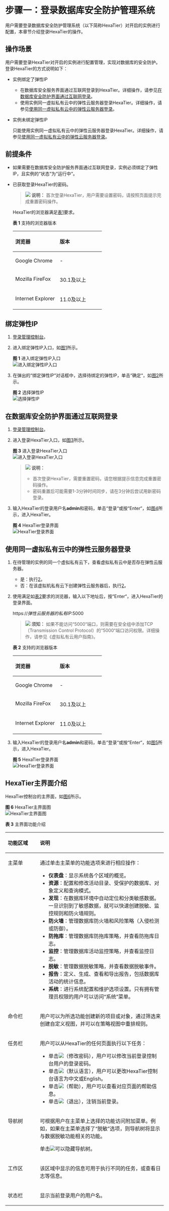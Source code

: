 # 步骤一：登录数据库安全防护管理系统<a name="dbss_01_0022"></a>

用户需要登录数据库安全防护管理系统（以下简称HexaTier）对开启的实例进行配置，本章节介绍登录HexaTier的操作。

## 操作场景<a name="section25719543151056"></a>

用户需要登录HexaTier对开启的实例进行配置管理，实现对数据库的安全防护。登录HexaTier的方式说明如下：

-   实例绑定了弹性IP
    -   在数据库安全服务界面通过互联网登录到HexaTier。详细操作，请参见[在数据库安全防护界面通过互联网登录](#section59621770151056)。
    -   使用实例同一虚拟私有云中的弹性云服务器登录HexaTier。详细操作，请参见[使用同一虚拟私有云中的弹性云服务器登录](#section4560884124237)。

-   实例未绑定弹性IP

    只能使用实例同一虚拟私有云中的弹性云服务器登录HexaTier。详细操作，请参见[使用同一虚拟私有云中的弹性云服务器登录](#section4560884124237)。


## 前提条件<a name="section26173815151056"></a>

-   如果需要在数据库安全防护服务界面通过互联网登录，实例必须绑定了弹性IP，且实例的“状态“为“运行中“。
-   已获取登录HexaTier的密码。

    >![](public_sys-resources/icon-note.gif) **说明：** 
    >首次登录HexaTier，用户需要设置密码，请按照页面提示完成重置密码操作。

    HexaTier的浏览器满足[表1](#table31027251162210)要求。 

    **表 1**  支持的浏览器版本

    <a name="table31027251162210"></a>
    <table><thead align="left"><tr id="row19104616335"><th class="cellrowborder" valign="top" width="50%" id="mcps1.2.3.1.1"><p id="p1010126143316"><a name="p1010126143316"></a><a name="p1010126143316"></a>浏览器</p>
    </th>
    <th class="cellrowborder" valign="top" width="50%" id="mcps1.2.3.1.2"><p id="p12108653312"><a name="p12108653312"></a><a name="p12108653312"></a>版本</p>
    </th>
    </tr>
    </thead>
    <tbody><tr id="row310565337"><td class="cellrowborder" valign="top" width="50%" headers="mcps1.2.3.1.1 "><p id="p121086183313"><a name="p121086183313"></a><a name="p121086183313"></a>Google Chrome</p>
    </td>
    <td class="cellrowborder" valign="top" width="50%" headers="mcps1.2.3.1.2 "><p id="p61012673318"><a name="p61012673318"></a><a name="p61012673318"></a>-</p>
    </td>
    </tr>
    <tr id="row1910156193316"><td class="cellrowborder" valign="top" width="50%" headers="mcps1.2.3.1.1 "><p id="p14101868333"><a name="p14101868333"></a><a name="p14101868333"></a>Mozilla FireFox</p>
    </td>
    <td class="cellrowborder" valign="top" width="50%" headers="mcps1.2.3.1.2 "><p id="p1710116103311"><a name="p1710116103311"></a><a name="p1710116103311"></a>30.1及以上</p>
    </td>
    </tr>
    <tr id="row181018663319"><td class="cellrowborder" valign="top" width="50%" headers="mcps1.2.3.1.1 "><p id="p51066113319"><a name="p51066113319"></a><a name="p51066113319"></a>Internet Explorer</p>
    </td>
    <td class="cellrowborder" valign="top" width="50%" headers="mcps1.2.3.1.2 "><p id="p61110612331"><a name="p61110612331"></a><a name="p61110612331"></a>11.0及以上</p>
    </td>
    </tr>
    </tbody>
    </table>


## 绑定弹性IP<a name="section5268174317505"></a>

1.  [登录管理控制台](https://console.huaweicloud.com/?locale=zh-cn)。
2.  进入绑定弹性IP入口，如[图1](#zh-cn_topic_0111166372_fig4989100164918)所示。

    **图 1**  进入绑定弹性IP入口<a name="zh-cn_topic_0111166372_fig4989100164918"></a>  
    ![](figures/进入绑定弹性IP入口.png "进入绑定弹性IP入口")

3.  在弹出的“绑定弹性IP“对话框中，选择待绑定的弹性IP，单击“确定“，如[图2](#fig1918195412442)所示。

    **图 2**  选择弹性IP<a name="fig1918195412442"></a>  
    ![](figures/选择弹性IP.png "选择弹性IP")


## 在数据库安全防护界面通过互联网登录<a name="section59621770151056"></a>

1.  [登录管理控制台](https://console.huaweicloud.com/?locale=zh-cn)。
2.  进入登录HexaTier入口，如[图3](#fig27813497544)所示。

    **图 3**  进入登录HexaTier入口<a name="fig27813497544"></a>  
    ![](figures/进入登录HexaTier入口.png "进入登录HexaTier入口")

    >![](public_sys-resources/icon-note.gif) **说明：** 
    >-   首次登录HexaTier，需要重置密码，请您根据提示信息完成重置密码操作。
    >-   密码重置后可能需要1-3分钟时间同步，请在3分钟后尝试用新密码登录。

3.  输入HexaTier的登录用户名**admin**和密码，单击“登录“或按“Enter“，如[图4](#fig254142319571)所示，进入HexaTier。

    **图 4**  HexaTier登录界面<a name="fig254142319571"></a>  
    ![](figures/HexaTier登录界面.png "HexaTier登录界面")


## 使用同一虚拟私有云中的弹性云服务器登录<a name="section4560884124237"></a>

1.  在待管理的实例的同一个虚拟私有云下，查看虚拟私有云中是否存在弹性云服务器。
    -   是：执行[2](#l7ab55acbe3894374a66e9e390f362f36)。
    -   否：在该虚拟机私有云下创建弹性云服务器后，执行[2](#l7ab55acbe3894374a66e9e390f362f36)。

2.  <a name="l7ab55acbe3894374a66e9e390f362f36"></a>使用满足如[表2](#t505be23c06ee4bbabed5ab52f8a9539a)要求的浏览器，输入以下地址后，按“Enter“，进入HexaTier的登录界面。

    https://_弹性云服务器的私有IP_:5000

    >![](public_sys-resources/icon-notice.gif) **须知：** 
    >如果不能访问“5000“端口，则需要在安全组中添加TCP（Transmission Control Protocol）的“5000“端口访问权限。详细操作，请参见《虚拟私有云用户指南》。

    **表 2**  支持的浏览器版本

    <a name="t505be23c06ee4bbabed5ab52f8a9539a"></a>
    <table><thead align="left"><tr id="dbss_01_0022_row19104616335"><th class="cellrowborder" valign="top" width="50%" id="mcps1.2.3.1.1"><p id="dbss_01_0022_p1010126143316"><a name="dbss_01_0022_p1010126143316"></a><a name="dbss_01_0022_p1010126143316"></a>浏览器</p>
    </th>
    <th class="cellrowborder" valign="top" width="50%" id="mcps1.2.3.1.2"><p id="dbss_01_0022_p12108653312"><a name="dbss_01_0022_p12108653312"></a><a name="dbss_01_0022_p12108653312"></a>版本</p>
    </th>
    </tr>
    </thead>
    <tbody><tr id="dbss_01_0022_row310565337"><td class="cellrowborder" valign="top" width="50%" headers="mcps1.2.3.1.1 "><p id="dbss_01_0022_p121086183313"><a name="dbss_01_0022_p121086183313"></a><a name="dbss_01_0022_p121086183313"></a>Google Chrome</p>
    </td>
    <td class="cellrowborder" valign="top" width="50%" headers="mcps1.2.3.1.2 "><p id="dbss_01_0022_p61012673318"><a name="dbss_01_0022_p61012673318"></a><a name="dbss_01_0022_p61012673318"></a>-</p>
    </td>
    </tr>
    <tr id="dbss_01_0022_row1910156193316"><td class="cellrowborder" valign="top" width="50%" headers="mcps1.2.3.1.1 "><p id="dbss_01_0022_p14101868333"><a name="dbss_01_0022_p14101868333"></a><a name="dbss_01_0022_p14101868333"></a>Mozilla FireFox</p>
    </td>
    <td class="cellrowborder" valign="top" width="50%" headers="mcps1.2.3.1.2 "><p id="dbss_01_0022_p1710116103311"><a name="dbss_01_0022_p1710116103311"></a><a name="dbss_01_0022_p1710116103311"></a>30.1及以上</p>
    </td>
    </tr>
    <tr id="dbss_01_0022_row181018663319"><td class="cellrowborder" valign="top" width="50%" headers="mcps1.2.3.1.1 "><p id="dbss_01_0022_p51066113319"><a name="dbss_01_0022_p51066113319"></a><a name="dbss_01_0022_p51066113319"></a>Internet Explorer</p>
    </td>
    <td class="cellrowborder" valign="top" width="50%" headers="mcps1.2.3.1.2 "><p id="dbss_01_0022_p61110612331"><a name="dbss_01_0022_p61110612331"></a><a name="dbss_01_0022_p61110612331"></a>11.0及以上</p>
    </td>
    </tr>
    </tbody>
    </table>

3.  输入HexaTier的登录用户名**admin**和密码，单击“登录“或按“Enter“，如[图5](#dbss_01_0022_fig254142319571)所示，进入HexaTier。

    **图 5**  HexaTier登录界面<a name="dbss_01_0022_fig254142319571"></a>  
    ![](figures/HexaTier登录界面.png "HexaTier登录界面")


## HexaTier主界面介绍<a name="section163271630168"></a>

HexaTier控制台的主界面，如[图6](#fig2064028135210)所示。

**图 6**  HexaTier主界面图<a name="fig2064028135210"></a>  
![](figures/HexaTier主界面图.png "HexaTier主界面图")

**表 3**  主界面功能介绍

<a name="t9516fb87a83d418fb9213d616b6a7143"></a>
<table><thead align="left"><tr id="r2110bfb4b63842d18981932b4c82162b"><th class="cellrowborder" valign="top" width="20.3%" id="mcps1.2.3.1.1"><p id="a610d53ef840449eb8f57b1815d46f2e9"><a name="a610d53ef840449eb8f57b1815d46f2e9"></a><a name="a610d53ef840449eb8f57b1815d46f2e9"></a>功能区域</p>
</th>
<th class="cellrowborder" valign="top" width="79.7%" id="mcps1.2.3.1.2"><p id="a23a017ad20dc4a659d12f1a99180ca3c"><a name="a23a017ad20dc4a659d12f1a99180ca3c"></a><a name="a23a017ad20dc4a659d12f1a99180ca3c"></a>说明</p>
</th>
</tr>
</thead>
<tbody><tr id="r588de67779cf4e6aa47998ccd68533a3"><td class="cellrowborder" valign="top" width="20.3%" headers="mcps1.2.3.1.1 "><p id="aa85e6f02f3124901965394b228395dcd"><a name="aa85e6f02f3124901965394b228395dcd"></a><a name="aa85e6f02f3124901965394b228395dcd"></a>主菜单</p>
</td>
<td class="cellrowborder" valign="top" width="79.7%" headers="mcps1.2.3.1.2 "><p id="a061decc51b1c4203b4333f6dd39e3ae6"><a name="a061decc51b1c4203b4333f6dd39e3ae6"></a><a name="a061decc51b1c4203b4333f6dd39e3ae6"></a>通过单击主菜单的功能选项来进行相应操作：</p>
<a name="uc09ee6d227d94a7ba9fe6ab5a52666a0"></a><a name="uc09ee6d227d94a7ba9fe6ab5a52666a0"></a><ul id="uc09ee6d227d94a7ba9fe6ab5a52666a0"><li><strong id="a2feb56aeaa8949e9a07bb40c0430747a"><a name="a2feb56aeaa8949e9a07bb40c0430747a"></a><a name="a2feb56aeaa8949e9a07bb40c0430747a"></a>仪表盘</strong>：显示系统各个区域的概览。</li><li><strong id="a71580973f7cd42238d1328f630e41668"><a name="a71580973f7cd42238d1328f630e41668"></a><a name="a71580973f7cd42238d1328f630e41668"></a>资源</strong>：配置和修改活动目录、受保护的数据库、对象定义和查询模式。</li><li><strong id="ac8c3032377ab4c7db82a42ba0f6089e9"><a name="ac8c3032377ab4c7db82a42ba0f6089e9"></a><a name="ac8c3032377ab4c7db82a42ba0f6089e9"></a>发现</strong>：在数据库环境中自动定位和分类敏感数据。一旦识别到了敏感数据，就可以快速创建脱敏、监控规则和防火墙规则。</li><li><strong id="zh-cn_topic_0076429835_b413023419222"><a name="zh-cn_topic_0076429835_b413023419222"></a><a name="zh-cn_topic_0076429835_b413023419222"></a>防火墙</strong>：管理数据库防火墙和风险策略（入侵检测或防御）。</li><li><strong id="b1247151952716"><a name="b1247151952716"></a><a name="b1247151952716"></a>防拖库</strong>：管理数据库防拖库策略，并查看防拖库日志。</li><li><strong id="a79d10383895448e78edf70a0aae56e5a"><a name="a79d10383895448e78edf70a0aae56e5a"></a><a name="a79d10383895448e78edf70a0aae56e5a"></a>监控</strong>：管理数据库活动监控策略，并查看监控日志。</li><li><strong id="a0b06c3b1af6f44469fce6d35e1d92371"><a name="a0b06c3b1af6f44469fce6d35e1d92371"></a><a name="a0b06c3b1af6f44469fce6d35e1d92371"></a>脱敏</strong>：管理数据脱敏策略，并查看数据脱敏事件。</li><li><strong id="af2ccf05b20294c6e8df5635ab4e56010"><a name="af2ccf05b20294c6e8df5635ab4e56010"></a><a name="af2ccf05b20294c6e8df5635ab4e56010"></a>报告</strong>：定义、生成、查看和导出报告，包括数据库活动的统计信息。</li><li><strong id="a9ff720b5c09a4065ae0546bfe189d9a0"><a name="a9ff720b5c09a4065ae0546bfe189d9a0"></a><a name="a9ff720b5c09a4065ae0546bfe189d9a0"></a>系统</strong>：进行系统配置和维护选项设置。只有拥有管理员权限的用户可以访问<span class="uicontrol" id="u68a0f885782f449199e728451edc5c6c"><a name="u68a0f885782f449199e728451edc5c6c"></a><a name="u68a0f885782f449199e728451edc5c6c"></a>“系统”</span>菜单。</li></ul>
</td>
</tr>
<tr id="ra51b0c3838ba41b48d34183e5851032f"><td class="cellrowborder" valign="top" width="20.3%" headers="mcps1.2.3.1.1 "><p id="abf6e1b6eddaa4db7b5778b7ed06e5be4"><a name="abf6e1b6eddaa4db7b5778b7ed06e5be4"></a><a name="abf6e1b6eddaa4db7b5778b7ed06e5be4"></a>命令栏</p>
</td>
<td class="cellrowborder" valign="top" width="79.7%" headers="mcps1.2.3.1.2 "><p id="a3b1cf026fe5a4a5fb953664bc338cfeb"><a name="a3b1cf026fe5a4a5fb953664bc338cfeb"></a><a name="a3b1cf026fe5a4a5fb953664bc338cfeb"></a>用户可以为所选功能创建新的项目或对象，通过筛选来创建自定义视图，并可以在策略视图中重排规则。</p>
</td>
</tr>
<tr id="r4735adb9759e463c8747c2ca66b6b316"><td class="cellrowborder" valign="top" width="20.3%" headers="mcps1.2.3.1.1 "><p id="ad8272dee49f9448c99a7a37daa50ddeb"><a name="ad8272dee49f9448c99a7a37daa50ddeb"></a><a name="ad8272dee49f9448c99a7a37daa50ddeb"></a>任务栏</p>
</td>
<td class="cellrowborder" valign="top" width="79.7%" headers="mcps1.2.3.1.2 "><p id="a86ead747317e4047952595aacb667be2"><a name="a86ead747317e4047952595aacb667be2"></a><a name="a86ead747317e4047952595aacb667be2"></a>用户可以从HexaTier的任何页面执行以下任务：</p>
<a name="u44e7df7106984c3294d111054f563435"></a><a name="u44e7df7106984c3294d111054f563435"></a><ul id="u44e7df7106984c3294d111054f563435"><li>单击<a name="image1580210216445"></a><a name="image1580210216445"></a><span><img id="image1580210216445" src="figures/icon-modifypd.png"></span>（修改密码），用户可以修改当前登录控制台用户的登录密码。</li><li>单击<a name="image977520451443"></a><a name="image977520451443"></a><span><img id="image977520451443" src="figures/icon-selectlanguage.png"></span>（默认语言），用户可以更改HexaTier控制台语言为中文或English。</li><li>单击<a name="image758618197458"></a><a name="image758618197458"></a><span><img id="image758618197458" src="figures/icon-onlinehelp.png"></span>（帮助），用户可以查看对应页面的帮助信息。</li><li>单击<a name="image15466115004511"></a><a name="image15466115004511"></a><span><img id="image15466115004511" src="figures/icon-exit.png"></span>（退出），注销当前登录。</li></ul>
</td>
</tr>
<tr id="rf121e47a40564291b63c8ea9fb02a768"><td class="cellrowborder" valign="top" width="20.3%" headers="mcps1.2.3.1.1 "><p id="a1c999334afab46f6a1f554abde9a3686"><a name="a1c999334afab46f6a1f554abde9a3686"></a><a name="a1c999334afab46f6a1f554abde9a3686"></a>导航树</p>
</td>
<td class="cellrowborder" valign="top" width="79.7%" headers="mcps1.2.3.1.2 "><p id="a039a59ff28de4cca994f596cdecd9415"><a name="a039a59ff28de4cca994f596cdecd9415"></a><a name="a039a59ff28de4cca994f596cdecd9415"></a>可根据用户在主菜单上选择的功能访问附加菜单。例如，如果在主菜单选择了<span class="uicontrol" id="ue7a05dc3c2bc45fb9e7f049a2673883c"><a name="ue7a05dc3c2bc45fb9e7f049a2673883c"></a><a name="ue7a05dc3c2bc45fb9e7f049a2673883c"></a>“脱敏”</span>选项，则导航树将显示与数据脱敏功能相关的功能。</p>
<p id="a91c8f2bfbbc74a718b4983ad13eed893"><a name="a91c8f2bfbbc74a718b4983ad13eed893"></a><a name="a91c8f2bfbbc74a718b4983ad13eed893"></a>单击<a name="image279522324618"></a><a name="image279522324618"></a><span><img id="image279522324618" src="figures/icon-hide.png"></span>可以隐藏导航树。</p>
</td>
</tr>
<tr id="r9644440eec87402a9c87928edc29570a"><td class="cellrowborder" valign="top" width="20.3%" headers="mcps1.2.3.1.1 "><p id="a7820bcb9f12949d982c9e70962f6bc55"><a name="a7820bcb9f12949d982c9e70962f6bc55"></a><a name="a7820bcb9f12949d982c9e70962f6bc55"></a>工作区</p>
</td>
<td class="cellrowborder" valign="top" width="79.7%" headers="mcps1.2.3.1.2 "><p id="ae8a3b5be3f0342ad9125751684a78706"><a name="ae8a3b5be3f0342ad9125751684a78706"></a><a name="ae8a3b5be3f0342ad9125751684a78706"></a>该区域中显示的信息可用于执行不同的任务，或查看日志等信息。</p>
</td>
</tr>
<tr id="r63491a261a2d456f967e412867eaefd3"><td class="cellrowborder" valign="top" width="20.3%" headers="mcps1.2.3.1.1 "><p id="a85ac302c668644f9933732cc102d307b"><a name="a85ac302c668644f9933732cc102d307b"></a><a name="a85ac302c668644f9933732cc102d307b"></a>状态栏</p>
</td>
<td class="cellrowborder" valign="top" width="79.7%" headers="mcps1.2.3.1.2 "><p id="aca99a50ed6fd44d1918086998f974de8"><a name="aca99a50ed6fd44d1918086998f974de8"></a><a name="aca99a50ed6fd44d1918086998f974de8"></a>显示当前登录用户的用户名。</p>
</td>
</tr>
</tbody>
</table>

